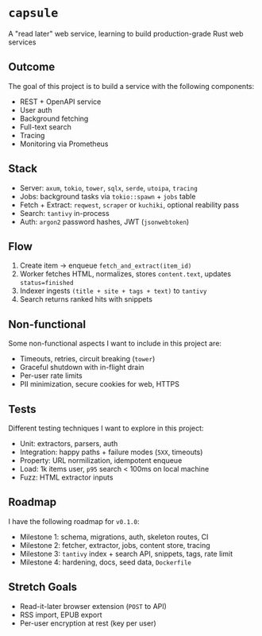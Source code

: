 # `capsule`

A "read later" web service, learning to build production-grade Rust web services

## Outcome

The goal of this project is to build a service with the following components:

- REST + OpenAPI service
- User auth
- Background fetching
- Full-text search
- Tracing
- Monitoring via Prometheus

## Stack

- Server: `axum`, `tokio`, `tower`, `sqlx`, `serde`, `utoipa`, `tracing`
- Jobs: background tasks via `tokio::spawn` + `jobs` table
- Fetch + Extract: `reqwest`, `scraper` or `kuchiki`, optional reability pass
- Search: `tantivy` in-process
- Auth: `argon2` password hashes, JWT (`jsonwebtoken`)

## Flow

1. Create item -> enqueue `fetch_and_extract(item_id)`
2. Worker fetches HTML, normalizes, stores `content.text`, updates `status=finished`
3. Indexer ingests `(title + site + tags + text)` to `tantivy`
4. Search returns ranked hits with snippets

## Non-functional

Some non-functional aspects I want to include in this project are:

- Timeouts, retries, circuit breaking (`tower`)
- Graceful shutdown with in-flight drain
- Per-user rate limits
- PII minimization, secure cookies for web, HTTPS

## Tests

Different testing techniques I want to explore in this project:

- Unit: extractors, parsers, auth
- Integration: happy paths + failure modes (`5XX`, timeouts)
- Property: URL normilization, idempotent enqueue
- Load: 1k items user, `p95` search < 100ms on local machine
- Fuzz: HTML extractor inputs

## Roadmap

I have the following roadmap for `v0.1.0`:

- Milestone 1: schema, migrations, auth, skeleton routes, CI
- Milestone 2: fetcher, extractor, jobs, content store, tracing
- Milestone 3: `tantivy` index + search API, snippets, tags, rate limit
- Milestone 4: hardening, docs, seed data, `Dockerfile`

## Stretch Goals

- Read-it-later browser extension (`POST` to API)
- RSS import, EPUB export
- Per-user encryption at rest (key per user)
